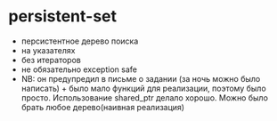 # persistent-set
- персистентное дерево поиска
- на указателях
- без итераторов
- не обязательно exception safe
- NB: он предупредил в письме о задании (за ночь можно было написать) + было мало функций для реализации, поэтому было просто. 
Использование shared_ptr делало хорошо. Можно было брать любое дерево(наивная реализация)
